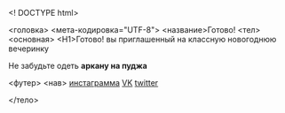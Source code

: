 <! DOCTYPE html>
<html lang="en">
<головка>
 <мета-кодировка="UTF-8">
    <meta http-equiv="X-UA-Compatible" content="IE=edge">
    <meta name="viewport" content="width=device-width, initial-scale=1.0">
 <название>Готово!</title>
    <link rel="stylesheet" href="main.css">
</голова>
<тел>
 <основная>
 <Н1>Готово! вы приглашенный на классную новогоднюю вечеринку </H1>
 <p>Не забудьте одеть <b>аркану на пуджа</b></p>
 </главная>
<футер>
 <нав>
 <a href="#">инстаграмма</a>
        <a href="#">VK</a>
        <a href="#">twitter</a>
    </nav>
</нижний колонтитул>

</тело>
</html>
